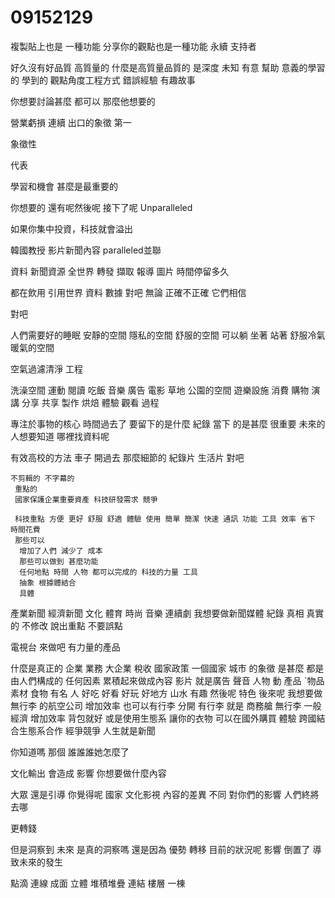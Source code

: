 # 09152129
複製貼上也是 一種功能
分享你的觀點也是一種功能
永續 支持者

好久沒有好品質 高質量的
什麼是高質量品質的
是深度 未知 有意 幫助 意義的學習的 學到的 觀點角度工程方式 錯誤經驗 有趣故事

你想要討論甚麼
都可以
 那麼他想要的
 
營業虧損 連續
 出口的象徵 第一

 象徵性

 代表
 
學習和機會
甚麼是最重要的

你想要的
還有呢然後呢
接下了呢
Unparalleled

如果你集中投資，科技就會溢出

韓國教授 影片新聞內容
paralleled並聯


資料
新聞資源
全世界 轉發 擷取 報導 圖片 時間停留多久

都在飲用
引用世界 資料 數據 對吧
無論 正確不正確
它們相信 

對吧


人們需要好的睡眠
安靜的空間
隱私的空間
舒服的空間
可以躺 坐著 站著 舒服冷氣 暖氣的空間 

空氣過濾清淨 工程

洗澡空間
運動 閱讀 吃飯 音樂 廣告 電影 草地 公園的空間
遊樂設施 消費 購物 演講 分享 共享 製作 烘焙 體驗 觀看 過程

專注於事物的核心
時間過去了
 要留下的是什麼
  紀錄 當下 的是甚麼
  很重要
  未來的人想要知道
   哪裡找資料呢

   有效高校的方法 車子 開過去
    那麼細節的 紀錄片 生活片
    對吧

    不剪輯的 不字幕的
     重點的
     國家保護企業重要資產 科技研發需求 競爭

     科技重點 方便 更好 舒服 舒適 體驗 使用 簡單 簡潔 快速 通訊 功能 工具 效率 省下 時間花費
     那些可以
      增加了人們 減少了 成本
      那些可以做到 甚麼功能
      任何地點 時間 人物 都可以完成的 科技的力量 工具
      抽象 根據體結合
      具體
產業新聞 經濟新聞 文化 體育 時尚 音樂 連續劇
我想要做新聞媒體 紀錄 真相 真實的 不修改 說出重點 不要誤點

電視台 來做吧
 有力量的產品
  
什麼是真正的 企業 業務
大企業 
稅收 國家政策
一個國家 城市 的象徵 是甚麼
 都是由人們構成的
 任何因素 累積起來做成內容 影片 就是廣告
 聲音 人物 動 產品 ˋ物品
 素材
 食物 有名 人 好吃 好看 好玩 好地方 山水 有趣
 然後呢
 特色 後來呢
我想要做 無行李 的航空公司 增加效率
 也可以有行李
 分開
 有行李 就是 商務艙
  無行李
  一般經濟
  增加效率
  背包就好
  或是使用生態系 讓你的衣物 可以在國外購買
  體驗
  跨國結合生態系合作 經爭競爭
人生就是新聞

你知道嗎
那個 誰誰誰她怎麼了

文化輸出 會造成 影響
你想要做什麼內容

大眾 還是引導 你覺得呢
國家 文化影視 內容的差異 不同 對你們的影響
人們終將去哪


更轉錢

但是洞察到 未來
是真的洞察嗎
還是因為 優勢 轉移 目前的狀況呢
影響 倒置了 導致未來的發生

點滴 連線
成面 立體 堆積堆疊 連結 樓層 一棟 
